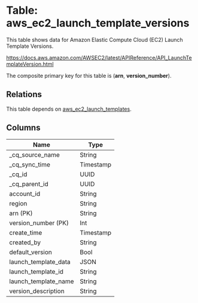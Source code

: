 # Table: aws_ec2_launch_template_versions

This table shows data for Amazon Elastic Compute Cloud (EC2) Launch Template Versions.

https://docs.aws.amazon.com/AWSEC2/latest/APIReference/API_LaunchTemplateVersion.html

The composite primary key for this table is (**arn**, **version_number**).

## Relations

This table depends on [aws_ec2_launch_templates](aws_ec2_launch_templates).

## Columns

| Name          | Type          |
| ------------- | ------------- |
|_cq_source_name|String|
|_cq_sync_time|Timestamp|
|_cq_id|UUID|
|_cq_parent_id|UUID|
|account_id|String|
|region|String|
|arn (PK)|String|
|version_number (PK)|Int|
|create_time|Timestamp|
|created_by|String|
|default_version|Bool|
|launch_template_data|JSON|
|launch_template_id|String|
|launch_template_name|String|
|version_description|String|